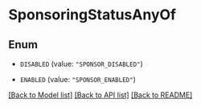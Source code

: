 # SponsoringStatusAnyOf

## Enum


* `DISABLED` (value: `"SPONSOR_DISABLED"`)

* `ENABLED` (value: `"SPONSOR_ENABLED"`)


[[Back to Model list]](../README.md#documentation-for-models) [[Back to API list]](../README.md#documentation-for-api-endpoints) [[Back to README]](../README.md)


